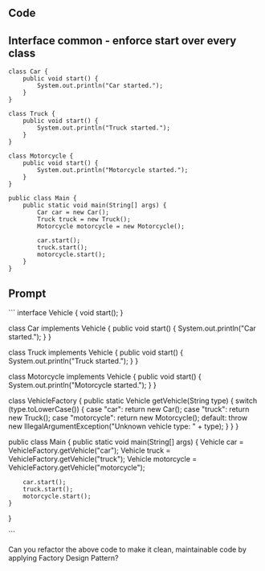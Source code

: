 ## Code
## Interface common - enforce start over every class
```
class Car {
    public void start() {
        System.out.println("Car started.");
    }
}

class Truck {
    public void start() {
        System.out.println("Truck started.");
    }
}

class Motorcycle {
    public void start() {
        System.out.println("Motorcycle started.");
    }
}

public class Main {
    public static void main(String[] args) {
        Car car = new Car();
        Truck truck = new Truck();
        Motorcycle motorcycle = new Motorcycle();
        
        car.start();
        truck.start();
        motorcycle.start();
    }
}
```

## Prompt

\```
interface Vehicle {
    void start();
}

class Car implements Vehicle {
    public void start() {
        System.out.println("Car started.");
    }
}

class Truck implements Vehicle {
    public void start() {
        System.out.println("Truck started.");
    }
}

class Motorcycle implements Vehicle {
    public void start() {
        System.out.println("Motorcycle started.");
    }
}

class VehicleFactory {
    public static Vehicle getVehicle(String type) {
        switch (type.toLowerCase()) {
            case "car":
                return new Car();
            case "truck":
                return new Truck();
            case "motorcycle":
                return new Motorcycle();
            default:
                throw new IllegalArgumentException("Unknown vehicle type: " + type);
        }
    }
}

public class Main {
    public static void main(String[] args) {
        Vehicle car = VehicleFactory.getVehicle("car");
        Vehicle truck = VehicleFactory.getVehicle("truck");
        Vehicle motorcycle = VehicleFactory.getVehicle("motorcycle");
        
        car.start();
        truck.start();
        motorcycle.start();
    }
}

\```

Can you refactor the above code to make it clean, maintainable code by applying Factory Design Pattern?
